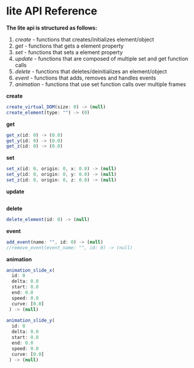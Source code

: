 # lite API Reference
**The lite api is structured as follows:**
1. *create* - functions that creates/initializes element/object
2. *get* - functions that gets a element property
3. *set* - functions that sets a element property
4. *update* - functions that are composed of multiple set and get function calls
5. *delete* - functions that deletes/deinitializes an element/object
6. *event* - functions that adds, removes and handles events 
7. *animation* - functions that use set function calls over multiple frames

**create**
```javascript
create_virtual_DOM(size: 0) -> (null)
create_element(type: "") -> (0)
```
**get**
```javascript
get_x(id: 0) -> (0.0)
get_y(id: 0) -> (0.0)
get_z(id: 0) -> (0.0)
```
**set**
```javascript
set_x(id: 0, origin: 0, x: 0.0) -> (null)
set_y(id: 0, origin: 0, y: 0.0) -> (null)
set_z(id: 0, origin: 0, z: 0.0) -> (null)
```
**update**
```javascript
```
**delete**
```javascript
delete_element(id: 0) -> (null)
```
**event**
```javascript
add_event(name: "", id: 0) -> (null)
//remove_event(event_name: "", id: 0) -> (null)
```
**animation**
```javascript
animation_slide_x(
  id: 0
  delta: 0.0
  start: 0.0
  end: 0.0
  speed: 0.0
  curve: [0.0]
 ) -> (null)
 
animation_slide_y(
  id: 0
  delta: 0.0
  start: 0.0
  end: 0.0
  speed: 0.0
  curve: [0.0]
 ) -> (null)
```
